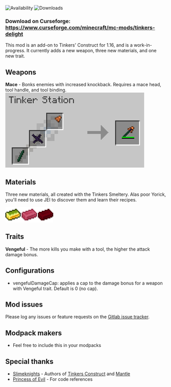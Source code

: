 ![Availability](http://cf.way2muchnoise.eu/versions/490440.svg) ![Downloads](http://cf.way2muchnoise.eu/full_490440_downloads.svg)

### Download on Curseforge: https://www.curseforge.com/minecraft/mc-mods/tinkers-delight

This mod is an add-on to Tinkers' Construct for 1.16, and is a work-in-progress. It currently adds a new weapon, three new materials, and one new trait.

## Weapons
**Mace** - Bonks enemies with increased knockback. Requires a mace head, tool handle, and tool binding.
![Mace recipe](web/images/mace-recipe.png "Mace recipe")

## Materials
Three new materials, all created with the Tinkers Smeltery. Alas poor Yorick, you'll need to use JEI to discover them and learn their recipes.

![Ingots](web/images/ingots.png "Ingots")

## Traits
**Vengeful** - The more kills you make with a tool, the higher the attack damage bonus.

## Configurations
- vengefulDamageCap: applies a cap to the damage bonus for a weapon with Vengeful trait. Default is 0 (no cap).

## Mod issues
Please log any issues or feature requests on the [Gitlab issue tracker](https://gitlab.com/chirptheboy/tinkers-delight/-/issues).

## Modpack makers
- Feel free to include this in your modpacks

## Special thanks
- [Slimeknights](https://github.com/SlimeKnights/) - Authors of [Tinkers Construct](https://www.curseforge.com/minecraft/mc-mods/tinkers-construct) and [Mantle](https://www.curseforge.com/minecraft/mc-mods/mantle)
- [Princess of Evil](https://www.curseforge.com/members/princessofevil/projects) - For code references
